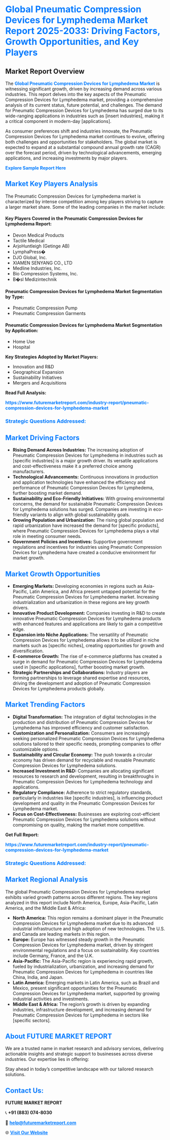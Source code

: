 <h1 style="color: #007BFF;">Global Pneumatic Compression Devices for Lymphedema Market Report 2025-2033: Driving Factors, Growth Opportunities, and Key Players</h1>

<section id="overview">
<h2>Market Report Overview</h2>
<p>The <a href="https://www.futuremarketreport.com/industry-report/pneumatic-compression-devices-for-lymphedema-market" style="color: #007BFF; text-decoration: none;"><strong>Global Pneumatic Compression Devices for Lymphedema Market</strong></a> is witnessing significant growth, driven by increasing demand across various industries. This report delves into the key aspects of the Pneumatic Compression Devices for Lymphedema market, providing a comprehensive analysis of its current status, future potential, and challenges. The demand for Pneumatic Compression Devices for Lymphedema has surged due to its wide-ranging applications in industries such as [insert industries], making it a critical component in modern-day [applications].</p>
<p>As consumer preferences shift and industries innovate, the Pneumatic Compression Devices for Lymphedema market continues to evolve, offering both challenges and opportunities for stakeholders. The global market is expected to expand at a substantial compound annual growth rate (CAGR) over the forecast period, driven by technological advancements, emerging applications, and increasing investments by major players.</p>
</section>

<section id="overview">
<p><a href="https://www.futuremarketreport.com/request-sample/reportId=97036" style="color: #007BFF; text-decoration: none;"><strong>Explore Sample Report Here</strong></a></p>
</section>

<section id="key-players">
<h2 style="color: #007BFF;">Market Key Players Analysis</h2>
<p>The Pneumatic Compression Devices for Lymphedema market is characterized by intense competition among key players striving to capture a larger market share. Some of the leading companies in the market include:</p>
<h4>Key Players Covered in the Pneumatic Compression Devices for Lymphedema Report:</h4>
<ul><li>Devon Medical Products</li><li>Tactile Medical</li><li>ArjoHuntleigh (Getinge AB)</li><li>LymphaPress�</li><li>DJO Global, Inc.</li><li>XIAMEN SENYANG CO., LTD</li><li>Medline Industries, Inc.</li><li>Bio Compression Systems, Inc.</li><li>B�sl Medizintechnik</li></ul>
<h4>Pneumatic Compression Devices for Lymphedema Market Segmentation by Type:</h4>
<ul><li>Pneumatic Compression Pump</li><li>Pneumatic Compression Garments</li></ul>

<h4>Pneumatic Compression Devices for Lymphedema Market Segmentation by Application:</h4>
<ul><li>Home Use</li><li>Hospital</li></ul>
<p><strong>Key Strategies Adopted by Market Players:</strong></p>
<ul>
<li>Innovation and R&D</li>
<li>Geographical Expansion</li>
<li>Sustainability Initiatives</li>
<li>Mergers and Acquisitions</li>
</ul>
</section>

<section>
<p><strong>Read Full Analysis: </strong></p><a href="https://www.futuremarketreport.com/industry-report/pneumatic-compression-devices-for-lymphedema-market" style="color: #007BFF; text-decoration: none;"><strong>https://www.futuremarketreport.com/industry-report/pneumatic-compression-devices-for-lymphedema-market</strong></a>
<h3 style="color: #007BFF;">Strategic Questions Addressed:</h3>
</section>

<section id="driving-factors">
<h2 style="color: #007BFF;">Market Driving Factors</h2>
<ul>
<li><strong>Rising Demand Across Industries:</strong> The increasing adoption of Pneumatic Compression Devices for Lymphedema in industries such as [specific industries] is a major growth driver. Its versatile applications and cost-effectiveness make it a preferred choice among manufacturers.</li>
<li><strong>Technological Advancements:</strong> Continuous innovations in production and application technologies have enhanced the efficiency and performance of Pneumatic Compression Devices for Lymphedema, further boosting market demand.</li>
<li><strong>Sustainability and Eco-Friendly Initiatives:</strong> With growing environmental concerns, the demand for sustainable Pneumatic Compression Devices for Lymphedema solutions has surged. Companies are investing in eco-friendly variants to align with global sustainability goals.</li>
<li><strong>Growing Population and Urbanization:</strong> The rising global population and rapid urbanization have increased the demand for [specific products], where Pneumatic Compression Devices for Lymphedema plays a vital role in meeting consumer needs.</li>
<li><strong>Government Policies and Incentives:</strong> Supportive government regulations and incentives for industries using Pneumatic Compression Devices for Lymphedema have created a conducive environment for market growth.</li>
</ul>
</section>

<section id="growth-opportunities">
<h2 style="color: #007BFF;">Market Growth Opportunities</h2>
<ul>
<li><strong>Emerging Markets:</strong> Developing economies in regions such as Asia-Pacific, Latin America, and Africa present untapped potential for the Pneumatic Compression Devices for Lymphedema market. Increasing industrialization and urbanization in these regions are key growth drivers.</li>
<li><strong>Innovative Product Development:</strong> Companies investing in R&D to create innovative Pneumatic Compression Devices for Lymphedema products with enhanced features and applications are likely to gain a competitive edge.</li>
<li><strong>Expansion into Niche Applications:</strong> The versatility of Pneumatic Compression Devices for Lymphedema allows it to be utilized in niche markets such as [specific niches], creating opportunities for growth and diversification.</li>
<li><strong>E-commerce Growth:</strong> The rise of e-commerce platforms has created a surge in demand for Pneumatic Compression Devices for Lymphedema used in [specific applications], further boosting market growth.</li>
<li><strong>Strategic Partnerships and Collaborations:</strong> Industry players are forming partnerships to leverage shared expertise and resources, driving the development and adoption of Pneumatic Compression Devices for Lymphedema products globally.</li>
</ul>
</section>

<section id="trending-factors">
<h2 style="color: #007BFF;">Market Trending Factors</h2>
<ul>
<li><strong>Digital Transformation:</strong> The integration of digital technologies in the production and distribution of Pneumatic Compression Devices for Lymphedema has improved efficiency and customer satisfaction.</li>
<li><strong>Customization and Personalization:</strong> Consumers are increasingly seeking personalized Pneumatic Compression Devices for Lymphedema solutions tailored to their specific needs, prompting companies to offer customizable options.</li>
<li><strong>Sustainability and Circular Economy:</strong> The push towards a circular economy has driven demand for recyclable and reusable Pneumatic Compression Devices for Lymphedema solutions.</li>
<li><strong>Increased Investment in R&D:</strong> Companies are allocating significant resources to research and development, resulting in breakthroughs in Pneumatic Compression Devices for Lymphedema technology and applications.</li>
<li><strong>Regulatory Compliance:</strong> Adherence to strict regulatory standards, particularly in industries like [specific industries], is influencing product development and quality in the Pneumatic Compression Devices for Lymphedema market.</li>
<li><strong>Focus on Cost-Effectiveness:</strong> Businesses are exploring cost-efficient Pneumatic Compression Devices for Lymphedema solutions without compromising on quality, making the market more competitive.</li>
</ul>
</section>

<section>
<p><strong>Get Full Report: </strong></p><a href="https://www.futuremarketreport.com/industry-report/pneumatic-compression-devices-for-lymphedema-market" style="color: #007BFF; text-decoration: none;"><strong>https://www.futuremarketreport.com/industry-report/pneumatic-compression-devices-for-lymphedema-market</strong></a>
<h3 style="color: #007BFF;">Strategic Questions Addressed:</h3>
</section>


<section id="regional-analysis">
<h2 style="color: #007BFF;">Market Regional Analysis</h2>
<p>The global Pneumatic Compression Devices for Lymphedema market exhibits varied growth patterns across different regions. The key regions analyzed in this report include North America, Europe, Asia-Pacific, Latin America, and the Middle East & Africa:</p>
<ul>
<li><strong>North America:</strong> This region remains a dominant player in the Pneumatic Compression Devices for Lymphedema market due to its advanced industrial infrastructure and high adoption of new technologies. The U.S. and Canada are leading markets in this region.</li>
<li><strong>Europe:</strong> Europe has witnessed steady growth in the Pneumatic Compression Devices for Lymphedema market, driven by stringent environmental regulations and a focus on sustainability. Key countries include Germany, France, and the U.K.</li>
<li><strong>Asia-Pacific:</strong> The Asia-Pacific region is experiencing rapid growth, fueled by industrialization, urbanization, and increasing demand for Pneumatic Compression Devices for Lymphedema in countries like China, India, and Japan.</li>
<li><strong>Latin America:</strong> Emerging markets in Latin America, such as Brazil and Mexico, present significant opportunities for the Pneumatic Compression Devices for Lymphedema market, supported by growing industrial activities and investments.</li>
<li><strong>Middle East & Africa:</strong> The region’s growth is driven by expanding industries, infrastructure development, and increasing demand for Pneumatic Compression Devices for Lymphedema in sectors like [specific sectors].</li>
</ul>
</section>

<footer>
<h2 style="color: #007BFF;">About FUTURE MARKET REPORT</h2>
<p>We are a trusted name in market research and advisory services, delivering actionable insights and strategic support to businesses across diverse industries. Our expertise lies in offering:</p>

<p>Stay ahead in today’s competitive landscape with our tailored research solutions.</p>

<h2 style="color: #007BFF;">Contact Us:</h2>
<p><strong>FUTURE MARKET REPORT</strong></p>
<p>📞 <strong>+91 (883) 074-8030</strong></p>
<p>📧 <strong><a href="mailto:help@futuremarketreport.com" style="color: #007BFF;">help@futuremarketreport.com</a></strong></p>
<p>🌐 <strong><a href="https://www.futuremarketreport.com/" style="color: #007BFF;">Visit Our Website</a></strong></p>
</footer>